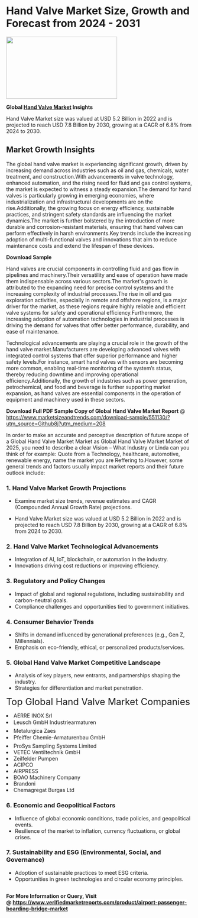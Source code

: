 <H1>Hand Valve Market Size, Growth and Forecast from 2024 - 2031</H1><img class="aligncenter size-medium wp-image-584254" src="https://thirdeyenews.in/wp-content/uploads/2024/09/Global-Market-Research-300x168.jpeg" alt="" width="300" height="168" /><p><strong>Global&nbsp;<a href="https://www.marketsizeandtrends.com/download-sample/551130/?utm_source=Github8j?utm_medium=208">Hand Valve Market</a> Insights</strong></p><p>Hand Valve Market size was valued at USD 5.2 Billion in 2022 and is projected to reach USD 7.8 Billion by 2030, growing at a CAGR of 6.8% from 2024 to 2030.</p><p><h2>Market Growth Insights</h2> <p>The global hand valve market is experiencing significant growth, driven by increasing demand across industries such as oil and gas, chemicals, water treatment, and construction.With advancements in valve technology, enhanced automation, and the rising need for fluid and gas control systems, the market is expected to witness a steady expansion.The demand for hand valves is particularly growing in emerging economies, where industrialization and infrastructural developments are on the rise.Additionally, the growing focus on energy efficiency, sustainable practices, and stringent safety standards are influencing the market dynamics.The market is further bolstered by the introduction of more durable and corrosion-resistant materials, ensuring that hand valves can perform effectively in harsh environments.Key trends include the increasing adoption of multi-functional valves and innovations that aim to reduce maintenance costs and extend the lifespan of these devices.</p> <p><strong>Download Sample</strong></p> <p>Hand valves are crucial components in controlling fluid and gas flow in pipelines and machinery.Their versatility and ease of operation have made them indispensable across various sectors.The market's growth is attributed to the expanding need for precise control systems and the increasing complexity of industrial processes.The rise in oil and gas exploration activities, especially in remote and offshore regions, is a major driver for the market, as these regions require highly reliable and efficient valve systems for safety and operational efficiency.Furthermore, the increasing adoption of automation technologies in industrial processes is driving the demand for valves that offer better performance, durability, and ease of maintenance.</p> <p>Technological advancements are playing a crucial role in the growth of the hand valve market.Manufacturers are developing advanced valves with integrated control systems that offer superior performance and higher safety levels.For instance, smart hand valves with sensors are becoming more common, enabling real-time monitoring of the system’s status, thereby reducing downtime and improving operational efficiency.Additionally, the growth of industries such as power generation, petrochemical, and food and beverage is further supporting market expansion, as hand valves are essential components in the operation of equipment and machinery used in these sectors.</p> <p><span class=""><strong>Download Full PDF Sample Copy of Global Hand Valve Market Report</strong> @ <a href="https://www.marketsizeandtrends.com/download-sample/551130/?utm_source=Github8j?utm_medium=208" target="_blank">https://www.marketsizeandtrends.com/download-sample/551130/?utm_source=Github8j?utm_medium=208</a></span></p><p>In order to make an accurate and perceptive description of future scope of a Global&nbsp;Hand Valve Market Market as Global&nbsp;Hand Valve Market Market of 2025, you need to describe a clear Vision &ndash; What Industry or Linda can you think of for example: Quote from a Technology, healthcare, automotive, renewable energy, name the market you are Reffering to.However, some general trends and factors usually impact market reports and their future outlook include:</p><h3>1.&nbsp;<strong>Hand Valve Market Growth Projections</strong></h3><ul><li>Examine market size trends, revenue estimates and CAGR (Compounded Annual Growth Rate) projections.</li><li><p>Hand Valve Market size was valued at USD 5.2 Billion in 2022 and is projected to reach USD 7.8 Billion by 2030, growing at a CAGR of 6.8% from 2024 to 2030.</p></li></ul><h3>2.&nbsp;<strong>Hand Valve Market Technological Advancements</strong></h3><ul><li>Integration of AI, IoT, blockchain, or automation in the industry.</li><li>Innovations driving cost reductions or improving efficiency.</li></ul><h3>3.&nbsp;<strong>Regulatory and Policy Changes</strong></h3><ul><li>Impact of global and regional regulations, including sustainability and carbon-neutral goals.</li><li>Compliance challenges and opportunities tied to government initiatives.</li></ul><h3>4.&nbsp;<strong>Consumer Behavior Trends</strong></h3><ul><li>Shifts in demand influenced by generational preferences (e.g., Gen Z, Millennials).</li><li>Emphasis on eco-friendly, ethical, or personalized products/services.</li></ul><h3>5.&nbsp;<strong>Global Hand Valve Market Competitive Landscape</strong></h3><ul><li>Analysis of key players, new entrants, and partnerships shaping the industry.</li><li>Strategies for differentiation and market penetration.</li></ul><p data-pm-slice="1 1 []"><span style="color: inherit; font-family: inherit; font-size: 25px;">Top Global Hand Valve Market Companies</span></p><div class="" data-test-id=""><p><li>AERRE INOX Srl</li><li> Leusch GmbH Industriearmaturen </li><li> Metalurgica Zaes</li><li> Pfeiffer Chemie-Armaturenbau GmbH </li><li> ProSys Sampling Systems Limited</li><li> VETEC Ventiltechnik GmbH</li><li> Zeilfelder Pumpen</li><li> ACIPCO</li><li> AIRPRESS</li><li> BOAO Machinery Company</li><li> Brandoni</li><li> Chemagregat Burgas Ltd</li></p></div><h3>6.&nbsp;<strong>Economic and Geopolitical Factors</strong></h3><ul><li>Influence of global economic conditions, trade policies, and geopolitical events.</li><li>Resilience of the market to inflation, currency fluctuations, or global crises.</li></ul><h3>7.&nbsp;<strong>Sustainability and ESG (Environmental, Social, and Governance)</strong></h3><ul><li>Adoption of sustainable practices to meet ESG criteria.</li><li>Opportunities in green technologies and circular economy principles.</li></ul><h2><strong style="font-size: 14px;">For More Information or Query, Visit @&nbsp;</strong><a style="background-color: #ffffff; font-size: 14px;" href="https://www.marketsizeandtrends.com/report/hand-valve-market/" target="_blank">https://www.verifiedmarketreports.com/product/airport-passenger-boarding-bridge-market</a></h2>